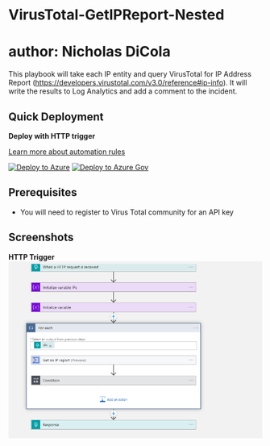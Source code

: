 # VirusTotal-GetIPReport-Nested
# author: Nicholas DiCola

This playbook will take each IP entity and query VirusTotal for IP Address Report (https://developers.virustotal.com/v3.0/reference#ip-info). It will write the results to Log Analytics and add a comment to the incident.

## Quick Deployment
**Deploy with HTTP trigger** 



[Learn more about automation rules](https://docs.microsoft.com/azure/sentinel/automate-incident-handling-with-automation-rules#creating-and-managing-automation-rules)

[![Deploy to Azure](https://aka.ms/deploytoazurebutton)](https://portal.azure.com/#create/Microsoft.Template/uri/https%3A%2F%2Fraw.githubusercontent.com%2Fsocprime%2FAzure-Sentinel%2Fmaster%2FMasterPlaybooks%2FIP-Enrichment%2FVirusTotal-IP-Enrichment%2Fazuredeploy.json)
[![Deploy to Azure Gov](https://aka.ms/deploytoazuregovbutton)](https://portal.azure.us/#create/Microsoft.Template/uri/https%3A%2F%2Fraw.githubusercontent.com%2Fsocprime%2FAzure-Sentinel%2master%2FMasterPlaybooks%2FIP-Enrichment%2FVirusTotal-IP-Enrichment%2Fazuredeploy.json)

## Prerequisites

- You will need to register to Virus Total community for an API key

## Screenshots
**HTTP Trigger**<br>
![Incident Trigger](./Images/designerLight.png)<br>
